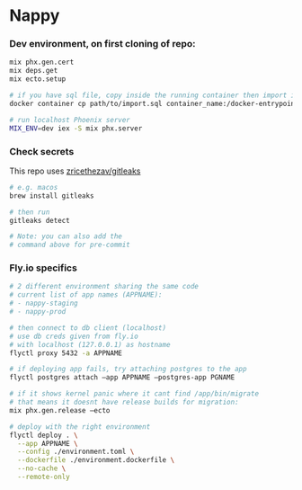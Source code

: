 # Nappy

<!--
### **NOTE BEFORE COMMITTING TO GIT!!!**

Please remove this line from `lib/nappy/release.ex`, as it's going to remove all data before bringing the repo up.

```elixir
# from migrate/0 function
{:ok, _, _} = Ecto.Migrator.with_repo(repo, &Ecto.Migrator.run(&1, :down, all: true))
```
-->

### Dev environment, on first cloning of repo:

```bash
mix phx.gen.cert
mix deps.get
mix ecto.setup

# if you have sql file, copy inside the running container then import it
docker container cp path/to/import.sql container_name:/docker-entrypoint-initdb.d/import.sql

# run localhost Phoenix server
MIX_ENV=dev iex -S mix phx.server
```

### Check secrets

This repo uses [zricethezav/gitleaks](https://github.com/zricethezav/gitleaks)

```bash
# e.g. macos
brew install gitleaks

# then run
gitleaks detect

# Note: you can also add the
# command above for pre-commit
```

### Fly.io specifics

```bash
# 2 different environment sharing the same code
# current list of app names (APPNAME):
# - nappy-staging
# - nappy-prod

# then connect to db client (localhost)
# use db creds given from fly.io
# with localhost (127.0.0.1) as hostname
flyctl proxy 5432 -a APPNAME

# if deploying app fails, try attaching postgres to the app
flyctl postgres attach —app APPNAME —postgres-app PGNAME

# if it shows kernel panic where it cant find /app/bin/migrate
# that means it doesnt have release builds for migration:
mix phx.gen.release —ecto

# deploy with the right environment
flyctl deploy . \
  --app APPNAME \
  --config ./environment.toml \
  --dockerfile ./environment.dockerfile \
  --no-cache \
  --remote-only
```
